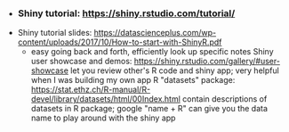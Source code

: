 - ### Shiny tutorial: https://shiny.rstudio.com/tutorial/
- Shiny tutorial slides: https://datascienceplus.com/wp-content/uploads/2017/10/How-to-start-with-ShinyR.pdf
  - easy going back and forth, efficiently look up specific notes
Shiny user showcase and demos: https://shiny.rstudio.com/gallery/#user-showcase
let you review other's R code and shiny app; very helpful when I was building my own app
R "datasets" package: https://stat.ethz.ch/R-manual/R-devel/library/datasets/html/00Index.html
contain descriptions of datasets in R package;
google "name + R" can give you the data name to play around with the shiny app
